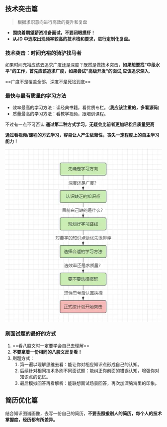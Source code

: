 ## 技术突击篇

> 根据求职意向进行高效的提升和复盘

- **围绕着期望薪资准备面试，不要闭眼摸虾！**
- **从JD 中选取出现频率较高的技术栈和要求，进行定制化复盘。**



### 技术突击：时间充裕的骑驴找马者

如果时间充裕应该去追求广度还是深度？既然是做技术突击，**如果想要找"中级水平"的工作，首先应该追求广度，如果尝试"高级开发"的面试,应该追求深入.**

==广度不是覆盖全部，深度不是死钻到底==





### 最快与最有质量的学习方法

- 效率最高的学习方法：读经典书籍，看优质专栏。(**我应该注重的，多看源码**)
- 质量最高的学习方法：看教学视频，跟培训课程。

不过有一点不可否认:**通过第二种方式学习，无疑会比前者更加轻松且质量更高**

**通过看视频/课程的方式学习，容易让人产生依赖性，丧失一定程度上的自主学习能力！**

![image-20230402111048620](markdown-img/求职人求职指南.assets/image-20230402111048620.png)

### 刷面试题的最好的方式

1. ==看八股文时一定要学会自己去理解==
2. **不要拿着一份相同的八股文反复看！**
3. 刷题方式：
   1. 第一遍以理解思维去看：能让你对相应知识点形成自己的认知。
   2. 后续针对相同技术多刷不同面试题：能纠正你前面的错误认知，增强你对知识点的记忆。
   3. 最后模拟回答再看解析：能联想面试场景回答，再次加深脑海里的印象。





## 简历优化篇

结合知识图谱画像，去写一份自己的简历，**不要去照搬别人的简历，每个人的技术掌握度，经历都有所差异。**

